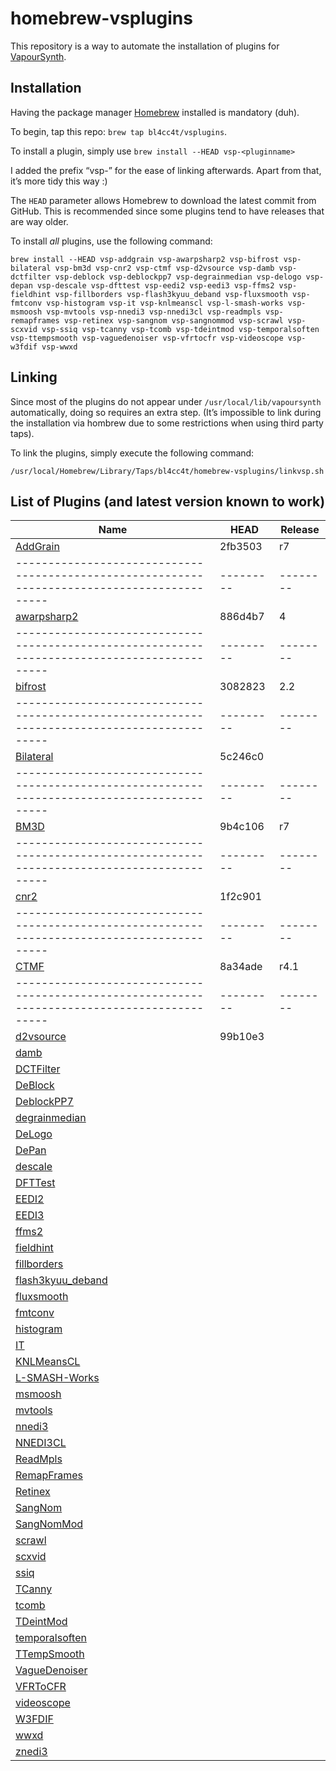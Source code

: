 homebrew-vsplugins
==================

This repository is a way to automate the installation of plugins for [VapourSynth](https://github.com/vapoursynth/vapoursynth).

Installation
------------

Having the package manager [Homebrew](https://brew.sh/) installed is mandatory (duh).

To begin, tap this repo: `brew tap bl4cc4t/vsplugins`.

To install a plugin, simply use `brew install --HEAD vsp-<pluginname>`

I added the prefix “vsp-” for the ease of linking afterwards. Apart from that, it’s more tidy this way :)

The `HEAD` parameter allows Homebrew to download the latest commit from GitHub. This is recommended since some plugins tend to have releases that are way older.

To install *all* plugins, use the following command:
```
brew install --HEAD vsp-addgrain vsp-awarpsharp2 vsp-bifrost vsp-bilateral vsp-bm3d vsp-cnr2 vsp-ctmf vsp-d2vsource vsp-damb vsp-dctfilter vsp-deblock vsp-deblockpp7 vsp-degrainmedian vsp-delogo vsp-depan vsp-descale vsp-dfttest vsp-eedi2 vsp-eedi3 vsp-ffms2 vsp-fieldhint vsp-fillborders vsp-flash3kyuu_deband vsp-fluxsmooth vsp-fmtconv vsp-histogram vsp-it vsp-knlmeanscl vsp-l-smash-works vsp-msmoosh vsp-mvtools vsp-nnedi3 vsp-nnedi3cl vsp-readmpls vsp-remapframes vsp-retinex vsp-sangnom vsp-sangnommod vsp-scrawl vsp-scxvid vsp-ssiq vsp-tcanny vsp-tcomb vsp-tdeintmod vsp-temporalsoften vsp-ttempsmooth vsp-vaguedenoiser vsp-vfrtocfr vsp-videoscope vsp-w3fdif vsp-wwxd
```

Linking
-------

Since most of the plugins do not appear under `/usr/local/lib/vapoursynth` automatically, doing so requires an extra step.
(It’s impossible to link during the installation via hombrew due to some restrictions when using third party taps).

To link the plugins, simply execute the following command:
```
/usr/local/Homebrew/Library/Taps/bl4cc4t/homebrew-vsplugins/linkvsp.sh
```

List of Plugins (and latest version known to work)
--------------------------------------------------

 Name                                                                                       | HEAD    | Release
--------------------------------------------------------------------------------------------|---------|--------
[AddGrain](https://github.com/HomeOfVapourSynthEvolution/VapourSynth-AddGrain)              | 2fb3503 | r7
--------------------------------------------------------------------------------------------|---------|--------
[awarpsharp2](https://github.com/dubhater/vapoursynth-awarpsharp2)                          | 886d4b7 | 4
--------------------------------------------------------------------------------------------|---------|--------
[bifrost](https://github.com/dubhater/vapoursynth-bifrost)                                  | 3082823 | 2.2
--------------------------------------------------------------------------------------------|---------|--------
[Bilateral](https://github.com/HomeOfVapourSynthEvolution/VapourSynth-Bilateral)            | 5c246c0 |
--------------------------------------------------------------------------------------------|---------|--------
[BM3D](https://github.com/HomeOfVapourSynthEvolution/VapourSynth-BM3D)                      | 9b4c106 | r7
--------------------------------------------------------------------------------------------|---------|--------
[cnr2](https://github.com/dubhater/vapoursynth-cnr2)                                        | 1f2c901 |
--------------------------------------------------------------------------------------------|---------|--------
[CTMF](https://github.com/HomeOfVapourSynthEvolution/VapourSynth-CTMF)                      | 8a34ade | r4.1
--------------------------------------------------------------------------------------------|---------|--------
[d2vsource](https://github.com/dwbuiten/d2vsource)                                          | 99b10e3 | 
[damb](https://github.com/dubhater/vapoursynth-damb)                                        |  |
[DCTFilter](https://github.com/HomeOfVapourSynthEvolution/VapourSynth-DCTFilter)            |  |
[DeBlock](https://github.com/HomeOfVapourSynthEvolution/VapourSynth-DeBlock)                |  |
[DeblockPP7](https://github.com/HomeOfVapourSynthEvolution/VapourSynth-DeblockPP7)          |  |
[degrainmedian](https://github.com/dubhater/vapoursynth-degrainmedian)                      |  |
[DeLogo](https://github.com/HomeOfVapourSynthEvolution/VapourSynth-DeLogo)                  |  |
[DePan](https://github.com/HomeOfVapourSynthEvolution/VapourSynth-DePan)                    |  |
[descale](https://github.com/Irrational-Encoding-Wizardry/vapoursynth-descale)              |  |
[DFTTest](https://github.com/HomeOfVapourSynthEvolution/VapourSynth-DFTTest)                |  |
[EEDI2](https://github.com/HomeOfVapourSynthEvolution/VapourSynth-EEDI2)                    |  |
[EEDI3](https://github.com/HomeOfVapourSynthEvolution/VapourSynth-EEDI3)                    |  |
[ffms2](https://github.com/FFMS/ffms2)                                                      |  |
[fieldhint](https://github.com/dubhater/vapoursynth-fieldhint)                              |  |
[fillborders](https://github.com/dubhater/vapoursynth-fillborders)                          |  |
[flash3kyuu_deband](https://github.com/SAPikachu/flash3kyuu_deband)                         |  |
[fluxsmooth](https://github.com/dubhater/vapoursynth-fluxsmooth)                            |  |
[fmtconv](https://github.com/EleonoreMizo/fmtconv)                                          |  |
[histogram](https://github.com/dubhater/vapoursynth-histogram)                              |  |
[IT](https://github.com/HomeOfVapourSynthEvolution/VapourSynth-IT)                          |  |
[KNLMeansCL](https://github.com/Khanattila/KNLMeansCL)                                      |  |
[L-SMASH-Works](https://github.com/VFR-maniac/L-SMASH-Works)                                |  |
[msmoosh](https://github.com/dubhater/vapoursynth-msmoosh)                                  |  |
[mvtools](https://github.com/dubhater/vapoursynth-mvtools)                                  |  |
[nnedi3](https://github.com/dubhater/vapoursynth-nnedi3)                                    |  |
[NNEDI3CL](https://github.com/HomeOfVapourSynthEvolution/VapourSynth-NNEDI3CL)              |  |
[ReadMpls](https://github.com/HomeOfVapourSynthEvolution/VapourSynth-ReadMpls)              |  |
[RemapFrames](https://github.com/Irrational-Encoding-Wizardry/Vapoursynth-RemapFrames)      |  |
[Retinex](https://github.com/HomeOfVapourSynthEvolution/VapourSynth-Retinex)                |  |
[SangNom](https://bitbucket.org/James1201/vapoursynth-sangnom)                              |  |
[SangNomMod](https://github.com/HomeOfVapourSynthEvolution/VapourSynth-SangNomMod)          |  |
[scrawl](https://github.com/dubhater/vapoursynth-scrawl)                                    |  |
[scxvid](https://github.com/dubhater/vapoursynth-scxvid)                                    |  |
[ssiq](https://github.com/dubhater/vapoursynth-ssiq)                                        |  |
[TCanny](https://github.com/HomeOfVapourSynthEvolution/VapourSynth-TCanny)                  |  |
[tcomb](https://github.com/dubhater/vapoursynth-tcomb)                                      |  |
[TDeintMod](https://github.com/HomeOfVapourSynthEvolution/VapourSynth-TDeintMod)            |  |
[temporalsoften](https://github.com/dubhater/vapoursynth-temporalsoften)                    |  |
[TTempSmooth](https://github.com/HomeOfVapourSynthEvolution/VapourSynth-TTempSmooth)        |  |
[VagueDenoiser](https://github.com/HomeOfVapourSynthEvolution/VapourSynth-VagueDenoiser)    |  |
[VFRToCFR](https://github.com/Irrational-Encoding-Wizardry/Vapoursynth-VFRToCFR)            |  |
[videoscope](https://github.com/dubhater/vapoursynth-videoscope)                            |  |
[W3FDIF](https://github.com/HomeOfVapourSynthEvolution/VapourSynth-W3FDIF)                  |  |
[wwxd](https://github.com/dubhater/vapoursynth-wwxd)                                        |  |
[znedi3](https://github.com/sekrit-twc/znedi3)                                              |  |
